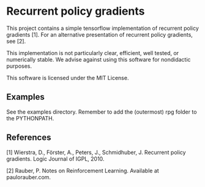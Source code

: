# Recurrent policy gradients

This project contains a simple tensorflow implementation of recurrent policy gradients [1]. For an alternative presentation of recurrent policy gradients, see [2].
          
This implementation is not particularly clear, efficient, well tested, or numerically stable. We advise against using this software for nondidactic purposes.

This software is licensed under the MIT License. 

## Examples

See the examples directory. Remember to add the (outermost) rpg folder to the PYTHONPATH.

## References

[1] Wierstra, D., Förster, A., Peters, J., Schmidhuber, J. Recurrent policy gradients. Logic Journal of IGPL, 2010.

[2] Rauber, P. Notes on Reinforcement Learning. Available at paulorauber.com.
